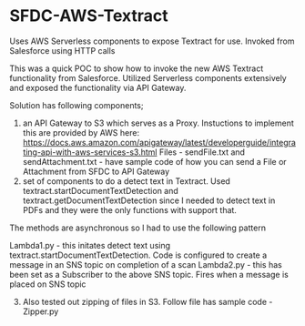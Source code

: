 # SFDC-AWS-Textract
Uses AWS Serverless components to expose Textract for use. Invoked from Salesforce using HTTP calls

This was a quick POC to show how to invoke the new AWS Textract functionality from Salesforce. Utilized Serverless components extensively and exposed the functionality via API Gateway.

Solution has following components;
1) an API Gateway to S3 which serves as a Proxy. Instuctions to implement this are provided by AWS here:
  https://docs.aws.amazon.com/apigateway/latest/developerguide/integrating-api-with-aws-services-s3.html
  Files - sendFile.txt and sendAttachment.txt - have sample code of how you can send a File or Attachment from SFDC to API Gateway
2) set of components to do a detect text in Textract. Used textract.startDocumentTextDetection and textract.getDocumentTextDetection since I needed to detect text in PDFs and they were the only functions with support that.

The methods are asynchronous so I had to use the following pattern

Lambda1.py - this initates detect text using textract.startDocumentTextDetection. Code is configured to create a message in an SNS topic on completion of a scan
Lambda2.py - this has been set as a Subscriber to the above SNS topic. Fires when a message is placed on SNS topic

3) Also tested out zipping of files in S3. Follow file has sample code - Zipper.py
